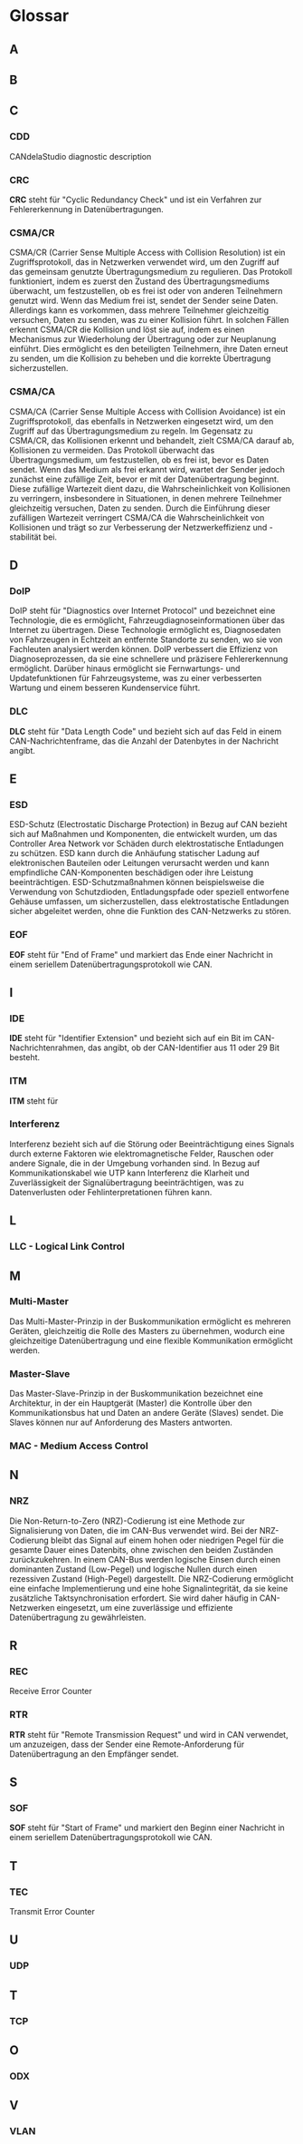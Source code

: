 # Glossar

## A

## B

## C

### CDD

CANdelaStudio diagnostic description

### CRC

**CRC** steht für "Cyclic Redundancy Check" und ist ein Verfahren zur Fehlererkennung in Datenübertragungen.

### CSMA/CR

CSMA/CR (Carrier Sense Multiple Access with Collision Resolution) ist ein Zugriffsprotokoll, das in Netzwerken verwendet wird, um den Zugriff auf das gemeinsam genutzte Übertragungsmedium zu regulieren. Das Protokoll funktioniert, indem es zuerst den Zustand des Übertragungsmediums überwacht, um festzustellen, ob es frei ist oder von anderen Teilnehmern genutzt wird. Wenn das Medium frei ist, sendet der Sender seine Daten. Allerdings kann es vorkommen, dass mehrere Teilnehmer gleichzeitig versuchen, Daten zu senden, was zu einer Kollision führt. In solchen Fällen erkennt CSMA/CR die Kollision und löst sie auf, indem es einen Mechanismus zur Wiederholung der Übertragung oder zur Neuplanung einführt. Dies ermöglicht es den beteiligten Teilnehmern, ihre Daten erneut zu senden, um die Kollision zu beheben und die korrekte Übertragung sicherzustellen.

### CSMA/CA

CSMA/CA (Carrier Sense Multiple Access with Collision Avoidance) ist ein Zugriffsprotokoll, das ebenfalls in Netzwerken eingesetzt wird, um den Zugriff auf das Übertragungsmedium zu regeln. Im Gegensatz zu CSMA/CR, das Kollisionen erkennt und behandelt, zielt CSMA/CA darauf ab, Kollisionen zu vermeiden. Das Protokoll überwacht das Übertragungsmedium, um festzustellen, ob es frei ist, bevor es Daten sendet. Wenn das Medium als frei erkannt wird, wartet der Sender jedoch zunächst eine zufällige Zeit, bevor er mit der Datenübertragung beginnt. Diese zufällige Wartezeit dient dazu, die Wahrscheinlichkeit von Kollisionen zu verringern, insbesondere in Situationen, in denen mehrere Teilnehmer gleichzeitig versuchen, Daten zu senden. Durch die Einführung dieser zufälligen Wartezeit verringert CSMA/CA die Wahrscheinlichkeit von Kollisionen und trägt so zur Verbesserung der Netzwerkeffizienz und -stabilität bei.

## D

### DoIP

DoIP steht für "Diagnostics over Internet Protocol" und bezeichnet eine Technologie, die es ermöglicht, Fahrzeugdiagnoseinformationen über das Internet zu übertragen. Diese Technologie ermöglicht es, Diagnosedaten von Fahrzeugen in Echtzeit an entfernte Standorte zu senden, wo sie von Fachleuten analysiert werden können. DoIP verbessert die Effizienz von Diagnoseprozessen, da sie eine schnellere und präzisere Fehlererkennung ermöglicht. Darüber hinaus ermöglicht sie Fernwartungs- und Updatefunktionen für Fahrzeugsysteme, was zu einer verbesserten Wartung und einem besseren Kundenservice führt.

### DLC

**DLC** steht für "Data Length Code" und bezieht sich auf das Feld in einem CAN-Nachrichtenframe, das die Anzahl der Datenbytes in der Nachricht angibt.

## E

### ESD

ESD-Schutz (Electrostatic Discharge Protection) in Bezug auf CAN bezieht sich auf Maßnahmen und Komponenten, die entwickelt wurden, um das Controller Area Network vor Schäden durch elektrostatische Entladungen zu schützen. ESD kann durch die Anhäufung statischer Ladung auf elektronischen Bauteilen oder Leitungen verursacht werden und kann empfindliche CAN-Komponenten beschädigen oder ihre Leistung beeinträchtigen. ESD-Schutzmaßnahmen können beispielsweise die Verwendung von Schutzdioden, Entladungspfade oder speziell entworfene Gehäuse umfassen, um sicherzustellen, dass elektrostatische Entladungen sicher abgeleitet werden, ohne die Funktion des CAN-Netzwerks zu stören.

### EOF

**EOF** steht für "End of Frame" und markiert das Ende einer Nachricht in einem seriellem Datenübertragungsprotokoll wie CAN.

## I

### IDE

**IDE** steht für "Identifier Extension" und bezieht sich auf ein Bit im CAN-Nachrichtenrahmen, das angibt, ob der CAN-Identifier aus 11 oder 29 Bit besteht.

### ITM

**ITM** steht für

### Interferenz

Interferenz bezieht sich auf die Störung oder Beeinträchtigung eines Signals durch externe Faktoren wie elektromagnetische Felder, Rauschen oder andere Signale, die in der Umgebung vorhanden sind. In Bezug auf Kommunikationskabel wie UTP kann Interferenz die Klarheit und Zuverlässigkeit der Signalübertragung beeinträchtigen, was zu Datenverlusten oder Fehlinterpretationen führen kann.

## L

### LLC - Logical Link Control

## M

### Multi-Master

Das Multi-Master-Prinzip in der Buskommunikation ermöglicht es mehreren Geräten, gleichzeitig die Rolle des Masters zu übernehmen, wodurch eine gleichzeitige Datenübertragung und eine flexible Kommunikation ermöglicht werden.

### Master-Slave

Das Master-Slave-Prinzip in der Buskommunikation bezeichnet eine Architektur, in der ein Hauptgerät (Master) die Kontrolle über den Kommunikationsbus hat und Daten an andere Geräte (Slaves) sendet. Die Slaves können nur auf Anforderung des Masters antworten.

### MAC - Medium Access Control

## N

### NRZ

Die Non-Return-to-Zero (NRZ)-Codierung ist eine Methode zur Signalisierung von Daten, die im CAN-Bus verwendet wird. Bei der NRZ-Codierung bleibt das Signal auf einem hohen oder niedrigen Pegel für die gesamte Dauer eines Datenbits, ohne zwischen den beiden Zuständen zurückzukehren. In einem CAN-Bus werden logische Einsen durch einen dominanten Zustand (Low-Pegel) und logische Nullen durch einen rezessiven Zustand (High-Pegel) dargestellt. Die NRZ-Codierung ermöglicht eine einfache Implementierung und eine hohe Signalintegrität, da sie keine zusätzliche Taktsynchronisation erfordert. Sie wird daher häufig in CAN-Netzwerken eingesetzt, um eine zuverlässige und effiziente Datenübertragung zu gewährleisten.

## R

### REC

Receive Error Counter

### RTR

**RTR** steht für "Remote Transmission Request" und wird in CAN verwendet, um anzuzeigen, dass der Sender eine Remote-Anforderung für Datenübertragung an den Empfänger sendet.

## S

### SOF

**SOF** steht für "Start of Frame" und markiert den Beginn einer Nachricht in einem seriellem Datenübertragungsprotokoll wie CAN.

## T

### TEC

Transmit Error Counter

## U

### UDP

## T

### TCP

## O

### ODX

## V

### VLAN

